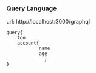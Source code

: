 ### Query Language

url: http://localhost:3000/graphql
~~~text
query{
	foo
	account{
            name
            age
              }
}
~~~
